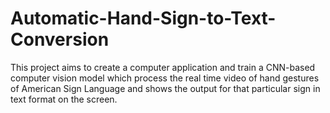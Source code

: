 # Automatic-Hand-Sign-to-Text-Conversion
This project aims to create a computer application and train a CNN-based computer vision model which process the real time video of hand gestures of American Sign Language and shows the output for that particular sign in text format on the screen.
